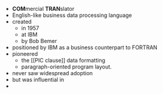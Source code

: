 - **COM**mercial **TRAN**slator
- English-like business data processing language
- created
	- in 1957
	- at IBM
	- by Bob Bemer
- positioned by IBM as a business counterpart to FORTRAN
- pioneered
	- the [[PIC clause]] data formatting
	- paragraph-oriented program layout.
- never saw widespread adoption
- but was influential in
-